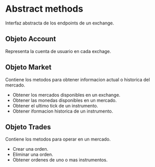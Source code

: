 # Abstract methods

Interfaz abstracta de los endpoints de un exchange.

## Objeto Account

Representa la cuenta de usuario en cada exchage.

## Objeto Market

Contiene los metodos para obtener informacion actual o historica del mercado.

* Obtener los mercados disponibles en un exchange.
* Obtener las monedas disponibles en un mercado.
* Obtener el ultimo tick de un instrumento.
* Obtener iformacion historica de un instrumento.

## Objeto Trades

Contiene los metodos para operar en un mercado.

* Crear una orden.
* Eliminar una orden.
* Obtener ordenes de uno o mas instrumentos.
